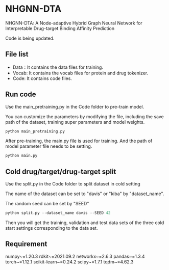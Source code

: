 #  NHGNN-DTA
NHGNN-DTA: A Node-adaptive Hybrid Graph Neural Network for Interpretable Drug-target Binding Affinity Prediction

Code is being updated.



## File list

- Data：It contains the data files for training.
- Vocab: It contains the vocab files for protein and drug tokenizer.
- Code: It contains code files.



## Run code

Use the main_pretraining.py in the Code folder to pre-train model. 

You can customize the parameters by modifying the file, including the save path of the dataset, training super parameters and model weights.

```python
python main_pretraining.py
```

After pre-training, the main.py file is used for training. And the path of model parameter file needs to be setting.

```python
python main.py
```

## Cold drug/target/drug-target split
Use the split.py in the Code folder to split dataset in cold setting

The name of the dataset can be set to "davis" or "kiba" by "dataset_name".

The random seed can be set by "SEED"
```python
python split.py --dataset_name davis --SEED 42
```
Then you will get the training, validation and test data sets of the three cold start settings corresponding to the data set.


## Requirement

numpy~=1.20.3
rdkit~=2021.09.2
networkx~=2.6.3
pandas~=1.3.4
torch~=1.12.1
scikit-learn~=0.24.2
scipy~=1.7.1
tqdm~=4.62.3
